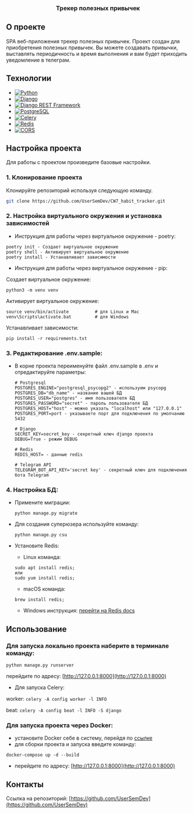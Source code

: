 <h3 align="center">Трекер полезных привычек</h3>

## О проекте

SPA веб-приложения трекер полезных привычек. Проект создан для приобретения полезных привычек. Вы можете создавать
привычки, выставлять периодичность и время выполнения и вам будет приходить уведомление в телеграм.

## Технологии
- [![Python](https://img.shields.io/badge/Python-092E20?style=flat&logo=Python)](https://www.python.org/)
- [![Django](https://img.shields.io/badge/Django-092E20?style=flat&logo=Django)](https://www.djangoproject.com/)
- [![Django REST Framework](https://img.shields.io/badge/Django%20REST%20Framework-092E20?style=flat)](https://www.django-rest-framework.org/)
- [![PostgreSQL](https://img.shields.io/badge/PostgreSQL-092E20?style=flat&logo=PostgreSQL)](https://www.postgresql.org/)
- [![Celery](https://img.shields.io/badge/Celery-092E20?style=flat&logo=Celery)](https://docs.celeryq.dev/en/stable/)
- [![Redis](https://img.shields.io/badge/Redis-092E20?style=flat&logo=Redis)](https://redis.io/)
- [![CORS](https://img.shields.io/badge/CORS-092E20?style=flat)](https://pypi.org/project/django-cors-headers/)

## Настройка проекта

Для работы с проектом произведите базовые настройки.

### 1. Клонирование проекта

Клонируйте репозиторий используя следующую команду.

  ```sh
  git clone https://github.com/UserSemDev/CW7_habit_tracker.git
  ```

### 2. Настройка виртуального окружения и установка зависимостей

- Инструкция для работы через виртуальное окружение - poetry:

```text
poetry init - Создает виртуальное окружение
poetry shell - Активирует виртуальное окружение
poetry install - Устанавливает зависимости
```

- Инструкция для работы через виртуальное окружение - pip:

Создает виртуальное окружение:

```text
python3 -m venv venv
```

Активирует виртуальное окружение:

```text
source venv/bin/activate          # для Linux и Mac
venv\Scripts\activate.bat         # для Windows
```

Устанавливает зависимости:

```text
pip install -r requirements.txt
```

### 3. Редактирование .env.sample:

- В корне проекта переименуйте файл .env.sample в .env и отредактируйте параметры:
    ```text
    # Postgresql
    POSTGRES_ENGINE="postgresql_psycopg2" - используем psycopg
    POSTGRES_DB="db_name" - название вашей БД
    POSTGRES_USER="postgres" - имя пользователя БД
    POSTGRES_PASSWORD="secret" - пароль пользователя БД
    POSTGRES_HOST="host" - можно указать "localhost" или "127.0.0.1"
    POSTGRES_PORT=port - указываете порт для подключения по умолчанию 5432
    
    # Django
    SECRET_KEY=secret_key - секретный ключ django проекта
    DEBUG=True - режим DEBUG
    
    # Redis
    REDIS_HOST= - данные redis
    
    # Telegram API
    TELEGRAM_BOT_API_KEY='secret key' - секретный ключ для подключения бота Telegram
    ```

### 4. Настройка БД:

- Примените миграции:
  ```text
  python manage.py migrate
  ```

- Для создания суперюзера используйте команду:
  ```text
  python manage.py csu
  ```

- Установите Redis:

    - Linux команда:
   ```text
   sudo apt install redis; 
  или 
  sudo yum install redis;
   ```

    - macOS команда:
   ```text
   brew install redis;
   ```

  - Windows инструкция: [перейти на Redis docs](https://redis.io/docs/install/install-redis/install-redis-on-windows/)

## Использование

### Для запуска локально проекта наберите в терминале команду:
  ```text
  python manage.py runserver
  ```
  перейдите по адресу: [http://127.0.0.1:8000](http://127.0.0.1:8000)

- Для запуска Celery:

worker:
    ```
    celery -A config worker -l INFO
    ```

beat:
    ```
    celery -A config beat -l INFO -S django
    ```

### Для запуска проекта через Docker:

- установите Docker себе в систему, перейдя по [ссылке](https://docs.docker.com/engine/install/)
- для сборки проекта и запуска введите команду:

```text
docker-compose up -d --build
```

- перейдите по адресу: [http://127.0.0.1:8000](http://127.0.0.1:8000)

## Контакты

Ссылка на репозиторий: [https://github.com/UserSemDev](https://github.com/UserSemDev)